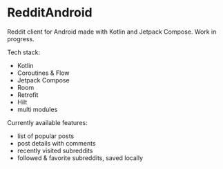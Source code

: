 # RedditAndroid
Reddit client for Android made with Kotlin and Jetpack Compose. Work in progress.

Tech stack:
- Kotlin
- Coroutines & Flow
- Jetpack Compose
- Room
- Retrofit
- Hilt
- multi modules

Currently available features:
- list of popular posts
- post details with comments
- recently visited subreddits
- followed & favorite subreddits, saved locally
